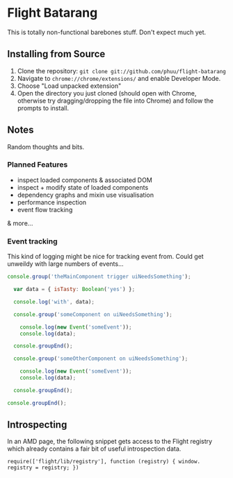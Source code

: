 # Flight Batarang

This is totally non-functional barebones stuff. Don't expect much yet.

## Installing from Source

1.  Clone the repository: `git clone git://github.com/phuu/flight-batarang`
2.  Navigate to `chrome://chrome/extensions/` and enable Developer Mode.
3.  Choose "Load unpacked extension"
4.  Open the directory you just cloned (should open with Chrome, otherwise try dragging/dropping the file into Chrome) and follow the prompts to install.

## Notes

Random thoughts and bits.

### Planned Features

- inspect loaded components & associated DOM
- inspect + modify state of loaded components
- dependency graphs and mixin use visualisation
- performance inspection
- event flow tracking

& more...

### Event tracking

This kind of logging might be nice for tracking event from. Could get unweildy with large numbers of events...

```javascript
console.group('theMainComponent trigger uiNeedsSomething');

  var data = { isTasty: Boolean('yes') };

  console.log('with', data);

  console.group('someComponent on uiNeedsSomething');

    console.log(new Event('someEvent'));
    console.log(data);

  console.groupEnd();

  console.group('someOtherComponent on uiNeedsSomething');

    console.log(new Event('someEvent'));
    console.log(data);

  console.groupEnd();

console.groupEnd();
```

## Introspecting

In an AMD page, the following snippet gets access to the Flight registry which already contains a fair bit of useful introspection data.

```
require(['flight/lib/registry'], function (registry) { window. registry = registry; })
```